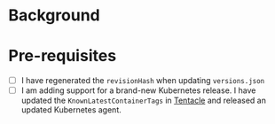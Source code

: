 # Background

<!-- Why does this PR exist? -->

# Pre-requisites

- [ ] I have regenerated the `revisionHash` when updating `versions.json`
- [ ] I am adding support for a brand-new Kubernetes release. I have updated the `KnownLatestContainerTags` in [Tentacle](https://github.com/OctopusDeploy/OctopusTentacle/blob/main/source/Octopus.Tentacle/Kubernetes/KubernetesPodContainerResolver.cs#L28) and released an updated Kubernetes agent.
